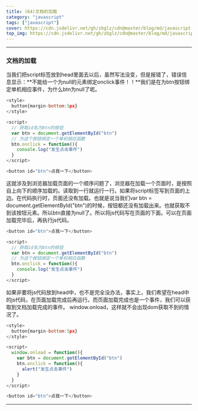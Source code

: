 ```yaml
---
title: (64)文档的加载
category: "javascript"
tags: ["javascript"]
cover: https://cdn.jsdelivr.net/gh/zbglz/cdn@master/blog/md/javascript.svg
top_img: https://cdn.jsdelivr.net/gh/zbglz/cdn@master/blog/md/javascript.svg
---
```


***

### 文档的加载

当我们把script标签放到head里面去以后，虽然写法没变，但是报错了，错误信息显示：**不能给一个为null的元素绑定onclick事件！！**我们是在为btn按钮绑定单机相应事件，为什么btn为null了呢。


```js html
<style>
  button{margin-bottom:5px}
</style>

<script>
  // 获取id名为btn的按钮
  var btn = document.getElementById("btn")
  // 为这个按钮绑定一个单机相应函数
  btn.onclick = function(){
    console.log("发生点击事件")
  }
</script>

<button id="btn">点我一下</button>
```


这就涉及到浏览器加载页面的一个顺序问题了，浏览器在加载一个页面时，是按照自上向下的顺序加载的。读取到一行就运行一行。如果将script标签写到页面的上边。在代码执行时，页面还没有加载。也就是说当我们var btn = document.getElementById("btn")的时候，按钮都还没有加载出来。也就获取不到该按钮元素。所以btn直接为null了。所以将js代码写在页面的下面。可以在页面加载完毕后，再执行js代码。


```js html
<button id="btn">点我一下</button>

<script>
  // 获取id名为btn的按钮
  var btn = document.getElementById("btn")
  // 为这个按钮绑定一个单机相应函数
  btn.onclick = function(){
    console.log("发生点击事件")
  }
</script>
```


如果非要将js代码放到head中，也不是完全没办法，事实上，我们希望在head中的js代码，在页面加载完成后再运行。而页面加载完成也是一个事件，我们可以获取到文档加载完成的事件。
window.onload，这样就不会出现dom获取不到的情况了。


```js html
<style>
  button{margin-bottom:5px}
</style>

<script>
  window.onload = function(){
    var btn = document.getElementById("btn")
    btn.onclick = function(){
      alert("发生点击事件")
    }
  }
</script>

<button id="btn">点我一下</button>
```


***